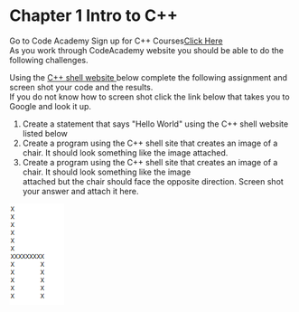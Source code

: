 # Chapter 1 Intro to C++

Go to Code Academy Sign up for C++ Courses<a href="https://www.codecademy.com/learn/learn-c-plus-plus">Click Here</a><br>
As you work through CodeAcademy website you should be able to do the following challenges.

Using the <a href="http://cpp.sh/">  C++ shell website </a> below complete the following assignment and screen shot your code and the results. <br>
If you do not know how to screen shot click the link below that takes you to Google and look it up. 

1) Create a statement that says "Hello World" using the C++ shell website listed below<br>
2) Create a program using the C++ shell site that creates an image of a chair. It should look something like the image attached.<br> 
3) Create a program using the C++ shell site that creates an image of a chair. It should look something like the image <br>attached but the chair should face the opposite direction. Screen shot your answer and attach it here. 

<img src="chair.PNG">
